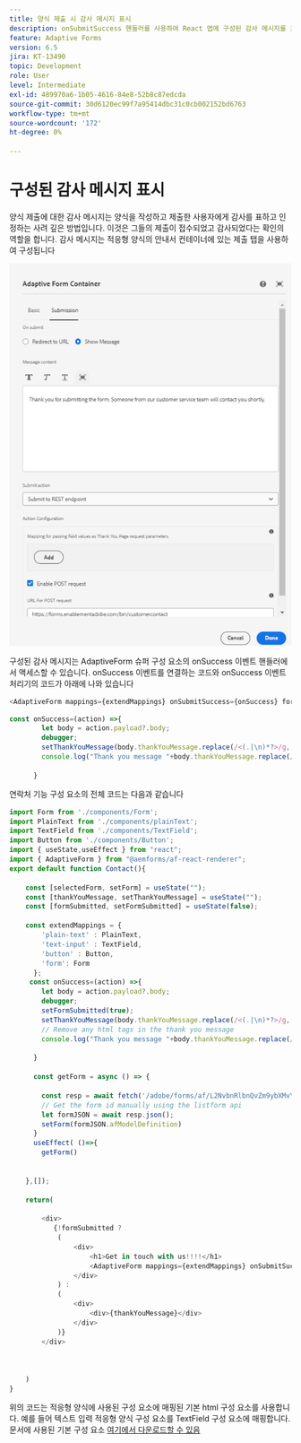 ```yaml
---
title: 양식 제출 시 감사 메시지 표시
description: onSubmitSuccess 핸들러를 사용하여 React 앱에 구성된 감사 메시지를 표시합니다.
feature: Adaptive Forms
version: 6.5
jira: KT-13490
topic: Development
role: User
level: Intermediate
exl-id: 489970a6-1b05-4616-84e8-52b8c87edcda
source-git-commit: 30d6120ec99f7a95414dbc31c0cb002152bd6763
workflow-type: tm+mt
source-wordcount: '172'
ht-degree: 0%

---
```


# 구성된 감사 메시지 표시

양식 제출에 대한 감사 메시지는 양식을 작성하고 제출한 사용자에게 감사를 표하고 인정하는 사려 깊은 방법입니다. 이것은 그들의 제출이 접수되었고 감사되었다는 확인의 역할을 합니다. 감사 메시지는 적응형 양식의 안내서 컨테이너에 있는 제출 탭을 사용하여 구성됩니다

![감사 메시지](assets/thank-you-message.png)

구성된 감사 메시지는 AdaptiveForm 슈퍼 구성 요소의 onSuccess 이벤트 핸들러에서 액세스할 수 있습니다.
onSuccess 이벤트를 연결하는 코드와 onSuccess 이벤트 처리기의 코드가 아래에 나와 있습니다

```javascript
<AdaptiveForm mappings={extendMappings} onSubmitSuccess={onSuccess} formJson={selectedForm}/>
```

```javascript
const onSuccess=(action) =>{
        let body = action.payload?.body;
        debugger;
        setThankYouMessage(body.thankYouMessage.replace(/<(.|\n)*?>/g, ''));
        console.log("Thank you message "+body.thankYouMessage.replace(/<(.|\n)*?>/g, ''));

      }
```

연락처 기능 구성 요소의 전체 코드는 다음과 같습니다

```javascript
import Form from './components/Form';
import PlainText from './components/plainText';
import TextField from './components/TextField';
import Button from './components/Button';
import { useState,useEffect } from "react";
import { AdaptiveForm } from "@aemforms/af-react-renderer";
export default function Contact(){
  
    const [selectedForm, setForm] = useState("");
    const [thankYouMessage, setThankYouMessage] = useState("");
    const [formSubmitted, setFormSubmitted] = useState(false);
  
    const extendMappings = {
        'plain-text' : PlainText,
        'text-input' : TextField,
        'button' : Button,
        'form': Form
      };
     const onSuccess=(action) =>{
        let body = action.payload?.body;
        debugger;
        setFormSubmitted(true);
        setThankYouMessage(body.thankYouMessage.replace(/<(.|\n)*?>/g, ''));
        // Remove any html tags in the thank you message
        console.log("Thank you message "+body.thankYouMessage.replace(/<(.|\n)*?>/g, ''));

      }
      
      const getForm = async () => {
        
        const resp = await fetch('/adobe/forms/af/L2NvbnRlbnQvZm9ybXMvYWYvY29udGFjdHVz');
        // Get the form id manually using the listform api
        let formJSON = await resp.json();
        setForm(formJSON.afModelDefinition)
      }
      useEffect( ()=>{
        getForm()
        

    },[]);
    
    return(
        
        <div>
           {!formSubmitted ?
            (
                <div>
                    <h1>Get in touch with us!!!!</h1>
                    <AdaptiveForm mappings={extendMappings} onSubmitSuccess={onSuccess} formJson={selectedForm}/>
                </div>
            ) :
            (
                <div>
                    <div>{thankYouMessage}</div>
                </div>
            )}
        </div>
      
          
        
    )
}
```

위의 코드는 적응형 양식에 사용된 구성 요소에 매핑된 기본 html 구성 요소를 사용합니다. 예를 들어 텍스트 입력 적응형 양식 구성 요소를 TextField 구성 요소에 매핑합니다. 문서에 사용된 기본 구성 요소 [여기에서 다운로드할 수 있음](./assets/native-components.zip)
